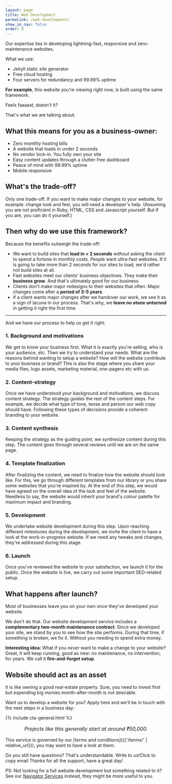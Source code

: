 ```yaml
---
layout: page
title: Web Development
permalink: /web-development/
show_in_nav: false
order: 0
---
```


Our expertise lies in developing lightning-fast, responsive and zero-maintenance websites.

What we use:
- Jekyll static site generator
- Free cloud hosting
- Four servers for redundancy and 99.99% uptime

**For example**, this website you're viewing right now, is built using the same framework.

Feels faaaast, doesn't it?

That's what we are talking about.

## What this means for you as a business-owner:
- Zero monthly hosting bills
- A website that loads in under 2 seconds
- No vendor lock-in. You fully own your site
- Easy content updates through a clutter-free dashboard
- Peace of mind with 99.99% uptime
- Mobile responsive

## What's the trade-off?
Only one trade-off. If you want to make major changes to your website, for example: change look and feel, you will need a developer's help. (Assuming you are not proficient in Ruby, HTML, CSS and Javascript yourself. But if you are, you can do it yourself.)

## Then why do we use this framework?
Because the benefits outweigh the trade-off:
- We want to build sites that **load in < 2 seconds** *without* asking the client to spend a fortune in monthly costs. People want ultra-fast websites. If it is going to take more than 2 seconds for our sites to load, we'd rather not build sites at all.
- Fast websites meet our clients' business objectives. They make their **business grow**. And that's ultimately good for our business.
- Clients don't make major redesigns to their websites that often. Major changes come after a **period of 3-5 years**.
- If a client wants major changes after we handover our work, we see it as a sign of lacuna in our process. That's why, we **leave no stone unturned** in getting it right the first time.

---

And we have our process to help us get it right:

### 1. Background and motivations
We get to know your business first. What it is exactly you're selling, who is your audience, etc. Then we try to understand your needs. What are the reasons behind wanting to setup a website? How will the website contribute to your business or brand?
This is also the stage where you share your media files, logo assets, marketing material, one-pagers etc with us.

### 2. Content-strategy
Once we have understood your background and motivations, we discuss content strategy. The strategy guides the rest of the content steps. For example, we decide what type of tone, tense and person our web copy should have. Following these types of decisions provide a coherent branding to your website.

### 3. Content synthesis
Keeping the strategy as the guiding point, we synthesize content during this step. The content goes through several reviews until we are on the same page.

### 4. Template finalization
After finalizing the content, we need to finalize how the website should look like. For this, we go through different templates from our library or you share some websites that you're inspired by. At the end of this step, we would have agreed on the overall idea of the look and feel of the website.
Needless to say, the website would inherit your brand's colour palette for maximum impact and branding.

### 5. Development
We undertake website development during this step. Upon reaching different milestones during the development, we invite the client to have a look at the work-in-progress website. If we need any tweaks and changes, they're addressed during this stage.

### 6. Launch
Once you've reviewed the website to your satisfaction, we launch it for the public. Once the website is live, we carry out some important SEO-related setup.

## What happens after launch?
Most of businesses leave you on your own once they've developed your website.

We don't do that.
Our website development service includes a **complementary two-month maintenance contract**. Since we developed your site, we stand by you to see how the site performs. During that time, if something is broken, we fix it. Without you needing to spend extra money.

**Interesting idea:** What if you *never* want to make a change to your website? Great, it will keep running, good as new: no maintenance, no intervention, for years. We call it **fire-and-forget setup**.

## Website should act as an asset
It is like owning a good real-estate property. Sure, you need to invest first but expending big monies month-after-month is not desirable.

Want us to develop a website for you? Apply here and we'll be in touch with the next steps in a business day:

<div class="cta-container mt-2 mb-2">

  {% include cta-general.html %}

  <p style="text-align: center; font-size: 1rem; font-style: italic;">Projects like this generally start at around ₹50,000.</p>

</div>

This service is governed by our [terms and conditions]({{'/terms/' | relative_url}}), you may want to have a look at them.

Do you still have questions? That's understandable.
<a onclick="copyEmail()" class="copy-btn">
  Write to us!<span class="tooltip">Click to copy email</span>
</a>Thanks for all the support, have a great day!

<p class="ps">PS: Not looking for a full website development but something related to it? See our <a href="{{'/navigator-services/' | relative_url}}">Navigator Services</a> instead, they might be more useful to you.</p>